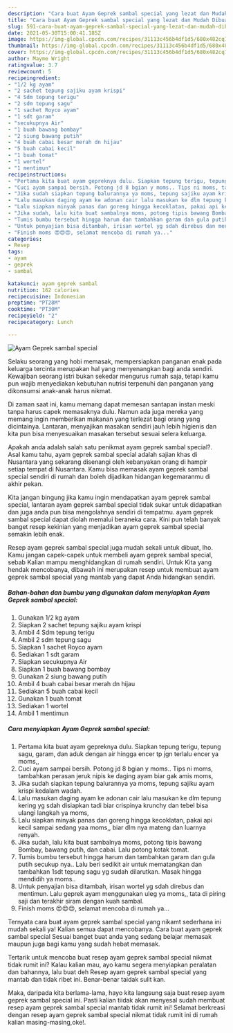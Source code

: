 ```yaml
---
description: "Cara buat Ayam Geprek sambal special yang lezat dan Mudah Dibuat"
title: "Cara buat Ayam Geprek sambal special yang lezat dan Mudah Dibuat"
slug: 591-cara-buat-ayam-geprek-sambal-special-yang-lezat-dan-mudah-dibuat
date: 2021-05-30T15:00:41.185Z
image: https://img-global.cpcdn.com/recipes/31113c456b4df1d5/680x482cq70/ayam-geprek-sambal-special-foto-resep-utama.jpg
thumbnail: https://img-global.cpcdn.com/recipes/31113c456b4df1d5/680x482cq70/ayam-geprek-sambal-special-foto-resep-utama.jpg
cover: https://img-global.cpcdn.com/recipes/31113c456b4df1d5/680x482cq70/ayam-geprek-sambal-special-foto-resep-utama.jpg
author: Mayme Wright
ratingvalue: 3.7
reviewcount: 5
recipeingredient:
- "1/2 kg ayam"
- "2 sachet tepung sajiku ayam krispi"
- "4 Sdm tepung terigu"
- "2 sdm tepung sagu"
- "1 sachet Royco ayam"
- "1 sdt garam"
- "secukupnya Air"
- "1 buah bawang bombay"
- "2 siung bawang putih"
- "4 buah cabai besar merah dn hijau"
- "5 buah cabai kecil"
- "1 buah tomat"
- "1 wortel"
- "1 mentimun"
recipeinstructions:
- "Pertama kita buat ayam gepreknya dulu. Siapkan tepung terigu, tepung sagu, garam, dan aduk dengan air hingga encer tp jgn terlalu encer ya moms,,"
- "Cuci ayam sampai bersih. Potong jd 8 bgian y moms.. Tips ni moms, tambahkan perasan jeruk nipis ke daging ayam biar gak amis moms,"
- "Jika sudah siapkan tepung balurannya ya moms, tepung sajiku ayam krispi kedalam wadah."
- "Lalu masukan daging ayam ke adonan cair lalu masukan ke dlm tepung kering yg sdah disiapkan tadi biar crispinya krunchy dan tebel bisa ulangi langkah ya moms,"
- "Lalu siapkan minyak panas dan goreng hingga kecoklatan, pakai api kecil sampai sedang yaa moms,, biar dlm nya mateng dan luarnya renyah."
- "Jika sudah, lalu kita buat sambalnya moms, potong tipis bawang Bombay, bawang putih, dan cabai. Lalu potong kotak tomat."
- "Tumis bumbu tersebut hingga harum dan tambahkan garam dan gula putih secukup nya.. Lalu beri sedikit air untuk mematangkan dan tambahkan 1sdt tepung sagu yg sudah dilarutkan. Masak hingga mendidih ya moms.."
- "Untuk penyajian bisa ditambah, irisan wortel yg sdah direbus dan mentimun. Lalu geprek ayam menggunakan uleg ya moms,, tata di piring saji dan terakhir siram dengan kuah sambal."
- "Finish moms 😍😍😍, selamat mencoba di rumah ya..."
categories:
- Resep
tags:
- ayam
- geprek
- sambal

katakunci: ayam geprek sambal 
nutrition: 162 calories
recipecuisine: Indonesian
preptime: "PT28M"
cooktime: "PT30M"
recipeyield: "2"
recipecategory: Lunch

---
```



![Ayam Geprek sambal special](https://img-global.cpcdn.com/recipes/31113c456b4df1d5/680x482cq70/ayam-geprek-sambal-special-foto-resep-utama.jpg)

Selaku seorang yang hobi memasak, mempersiapkan panganan enak pada keluarga tercinta merupakan hal yang menyenangkan bagi anda sendiri. Kewajiban seorang istri bukan sekedar mengurus rumah saja, tetapi kamu pun wajib menyediakan kebutuhan nutrisi terpenuhi dan panganan yang dikonsumsi anak-anak harus nikmat.

Di zaman  saat ini, kamu memang dapat memesan santapan instan meski tanpa harus capek memasaknya dulu. Namun ada juga mereka yang memang ingin memberikan makanan yang terlezat bagi orang yang dicintainya. Lantaran, menyajikan masakan sendiri jauh lebih higienis dan kita pun bisa menyesuaikan masakan tersebut sesuai selera keluarga. 



Apakah anda adalah salah satu penikmat ayam geprek sambal special?. Asal kamu tahu, ayam geprek sambal special adalah sajian khas di Nusantara yang sekarang disenangi oleh kebanyakan orang di hampir setiap tempat di Nusantara. Kamu bisa memasak ayam geprek sambal special sendiri di rumah dan boleh dijadikan hidangan kegemaranmu di akhir pekan.

Kita jangan bingung jika kamu ingin mendapatkan ayam geprek sambal special, lantaran ayam geprek sambal special tidak sukar untuk didapatkan dan juga anda pun bisa mengolahnya sendiri di tempatmu. ayam geprek sambal special dapat diolah memalui beraneka cara. Kini pun telah banyak banget resep kekinian yang menjadikan ayam geprek sambal special semakin lebih enak.

Resep ayam geprek sambal special juga mudah sekali untuk dibuat, lho. Kamu jangan capek-capek untuk membeli ayam geprek sambal special, sebab Kalian mampu menghidangkan di rumah sendiri. Untuk Kita yang hendak mencobanya, dibawah ini merupakan resep untuk membuat ayam geprek sambal special yang mantab yang dapat Anda hidangkan sendiri.

<!--inarticleads1-->

##### Bahan-bahan dan bumbu yang digunakan dalam menyiapkan Ayam Geprek sambal special:

1. Gunakan 1/2 kg ayam
1. Siapkan 2 sachet tepung sajiku ayam krispi
1. Ambil 4 Sdm tepung terigu
1. Ambil 2 sdm tepung sagu
1. Siapkan 1 sachet Royco ayam
1. Sediakan 1 sdt garam
1. Siapkan secukupnya Air
1. Siapkan 1 buah bawang bombay
1. Gunakan 2 siung bawang putih
1. Ambil 4 buah cabai besar merah dn hijau
1. Sediakan 5 buah cabai kecil
1. Gunakan 1 buah tomat
1. Sediakan 1 wortel
1. Ambil 1 mentimun




<!--inarticleads2-->

##### Cara menyiapkan Ayam Geprek sambal special:

1. Pertama kita buat ayam gepreknya dulu. Siapkan tepung terigu, tepung sagu, garam, dan aduk dengan air hingga encer tp jgn terlalu encer ya moms,,
1. Cuci ayam sampai bersih. Potong jd 8 bgian y moms.. Tips ni moms, tambahkan perasan jeruk nipis ke daging ayam biar gak amis moms,
1. Jika sudah siapkan tepung balurannya ya moms, tepung sajiku ayam krispi kedalam wadah.
1. Lalu masukan daging ayam ke adonan cair lalu masukan ke dlm tepung kering yg sdah disiapkan tadi biar crispinya krunchy dan tebel bisa ulangi langkah ya moms,
1. Lalu siapkan minyak panas dan goreng hingga kecoklatan, pakai api kecil sampai sedang yaa moms,, biar dlm nya mateng dan luarnya renyah.
1. Jika sudah, lalu kita buat sambalnya moms, potong tipis bawang Bombay, bawang putih, dan cabai. Lalu potong kotak tomat.
1. Tumis bumbu tersebut hingga harum dan tambahkan garam dan gula putih secukup nya.. Lalu beri sedikit air untuk mematangkan dan tambahkan 1sdt tepung sagu yg sudah dilarutkan. Masak hingga mendidih ya moms..
1. Untuk penyajian bisa ditambah, irisan wortel yg sdah direbus dan mentimun. Lalu geprek ayam menggunakan uleg ya moms,, tata di piring saji dan terakhir siram dengan kuah sambal.
1. Finish moms 😍😍😍, selamat mencoba di rumah ya...




Ternyata cara buat ayam geprek sambal special yang nikamt sederhana ini mudah sekali ya! Kalian semua dapat mencobanya. Cara buat ayam geprek sambal special Sesuai banget buat anda yang sedang belajar memasak maupun juga bagi kamu yang sudah hebat memasak.

Tertarik untuk mencoba buat resep ayam geprek sambal special nikmat tidak rumit ini? Kalau kalian mau, ayo kamu segera menyiapkan peralatan dan bahannya, lalu buat deh Resep ayam geprek sambal special yang mantab dan tidak ribet ini. Benar-benar taidak sulit kan. 

Maka, daripada kita berlama-lama, hayo kita langsung saja buat resep ayam geprek sambal special ini. Pasti kalian tiidak akan menyesal sudah membuat resep ayam geprek sambal special mantab tidak rumit ini! Selamat berkreasi dengan resep ayam geprek sambal special nikmat tidak rumit ini di rumah kalian masing-masing,oke!.

